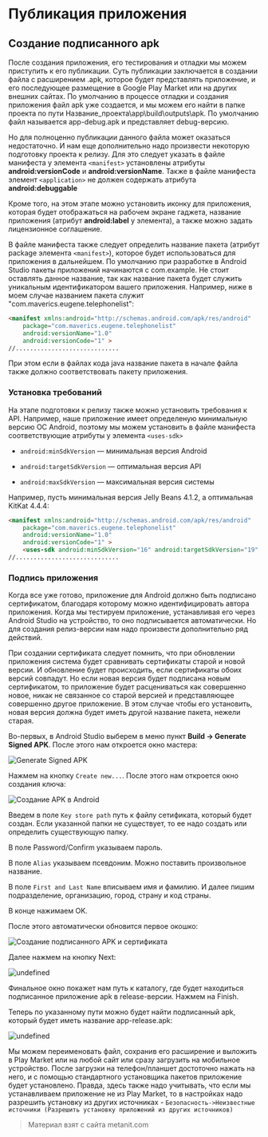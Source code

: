 # Публикация приложения

## Создание подписанного apk

После создания приложения, его тестирования и отладки мы можем приступить к его публикации. Суть публикации заключается в создании файла с расширением .apk, которое будет представлять приложение, и его последующее размещение в Google Play Market или на других внешних сайтах. По умолчанию в процессе отладки и создания приложения файл apk уже создается, и мы можем его найти в папке проекта по пути Название_проекта\app\build\outputs\apk. По умолчанию файл называется app-debug.apk и представляет debug-версию.

Но для полноценно публикации данного файла может оказаться недостаточно. И нам еще дополнительно надо произвести некоторую подготовку проекта к релизу. Для это следует указать в файле манифеста у элемента `<manifest>` установлены атрибуты **android:versionCode** и **android:versionName**. Также в файле манифеста элемент `<application>` не должен содержать атрибута **android:debuggable**

Кроме того, на этом этапе можно установить иконку для приложения, которая будет отображаться на рабочем экране гаджета, название приложения (атрибут **android:label** у элемента), а также можно задать лицензионное соглашение.

В файле манифеста также следует определить название пакета (атрибут package элемента `<manifest>`), которое будет использоваться для приложения в дальнейшем. По умолчанию при разработке в Android Studio пакеты приложений начинаются с com.example. Не стоит оставлять данное название, так как название пакета будет служить уникальным идентификатором вашего приложения. Например, ниже в моем случае названием пакета служит "com.maverics.eugene.telephonelist":

```html
<manifest xmlns:android="http://schemas.android.com/apk/res/android"
    package="com.maverics.eugene.telephonelist"
    android:versionName="1.0"
    android:versionCode="1" >
//.............................
```

При этом если в файлах кода java название пакета в начале файла также должно соответствовать пакету приложения.

### Установка требований

На этапе подготовки к релизу также можно установить требования к API. Например, наше приложение имеет определеную минимальную версию ОС Android, поэтому мы можем установить в файле манифеста соответствующие атрибуты у элемента `<uses-sdk>`

- `android:minSdkVersion` — минимальная версия Android

- `android:targetSdkVersion` — оптимальная версия API

- `android:maxSdkVersion` — максимальная версия системы

Например, пусть минимальная версия Jelly Beans 4.1.2, а оптимальная KitKat 4.4.4:

```html
<manifest xmlns:android="http://schemas.android.com/apk/res/android"
    package="com.maverics.eugene.telephonelist"
    android:versionName="1.0"
    android:versionCode="1" >
    <uses-sdk android:minSdkVersion="16" android:targetSdkVersion="19" />
//.............................
```

### Подпись приложения

Когда все уже готово, приложение для Android должно быть подписано сертификатом, благодаря которому можно идентифицировать автора приложения. Когда мы тестируем приложение, устанавливая его через Android Studio на устройство, то оно подписывается автоматически. Но для создания релиз-версии нам надо произвести дополнительно ряд действий.

При создании сертификата следует помнить, что при обновлении приложения система будет сравнивать сертификаты старой и новой версии. И обновление будет происходить, если сертификаты обоих версий совпадут. Но если новая версия будет подписана новым сертификатом, то приложение будет расцениваться как совершенно новое, никак не связанное со старой версией и представляющее совершенно другое приложение. В этом случае чтобы его установить, новая версия должна будет иметь другой название пакета, нежели старая.

Во-первых, в Android Studio выберем в меню пункт **Build -> Generate Signed APK**. После этого нам откроется окно мастера:

![Generate Signed APK](https://metanit.com/java/android/pics/signedapk.png)

Нажмем на кнопку `Create new...`. После этого нам откроется окно создания ключа:

![Создание APK в Android](https://metanit.com/java/android/pics/keystore.png)

Введем в поле `Key store path` путь к файлу сетификата, который будет создан. Если указанной папки не существует, то ее надо создать или определить существующую папку.

В поле Password/Confirm указываем пароль.

В поле `Alias` указываем псевдоним. Можно поставить произвольное название.

В поле `First and Last Name` вписываем имя и фамилию. И далее пишим подразделение, организацию, город, страну и код страны.

В конце нажимаем OK.

После этого автоматически обновится первое окошко:

![Создание подписанного APK и сертификата](https://metanit.com/java/android/pics/signedapk2.png)

Далее нажмем на кнопку Next:

![undefined](https://metanit.com/java/android/pics/signedapk3.png)

Финальное окно покажет нам путь к каталогу, где будет находиться подписанное приложение apk в release-версии. Нажмем на Finish.

Теперь по указанному пути можно будет найти подписанный apk, который будет иметь название app-release.apk:

![undefined](https://metanit.com/java/android/pics/signedapk4.png)

Мы можем переименовать файл, сохранив его расширение и выложить в Play Market или на любой сайт или сразу загрузить на мобильное устройство. После загрузки на телефон/планшет достоточно нажать на него, и с помощью стандартного установщика пакетов приложение будет установлено. Правда, здесь также надо учитывать, что если мы устанавливаем приложение не из Play Market, то в настройках надо разрешить установку из других источниках - `Безопасность->Неизвестные источники (Разрешить установку приложений из других источников)`


> Материал взят с сайта metanit.com